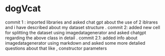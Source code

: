 # dogVcat
commit 1 : imported libraries and asked chat gpt about the use of 2 iblrares and i have described about my dataset structure .
commit 2:
    added new cell for splitting the dataset using imagedatagenerator and asked chatgpt regarding the above class in detail . 
commit 2.1:
    added info about imagedatagenerator using markdown and asked some more detalied questions about that like , constructor parameters